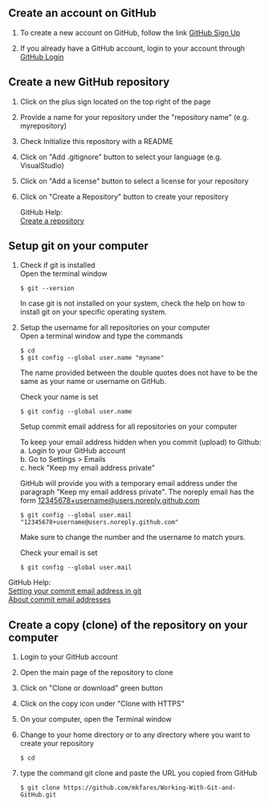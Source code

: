 ## Create an account on GitHub
1. To create a new account on GitHub, follow the link [GitHub Sign Up](https://github.com/)

2. If you already have a GitHub account, login to your account through [GitHub Login](https://github.com/login)

## Create a new GitHub repository
1. Click on the plus sign located on the top right of the page
2. Provide a name for your repository under the "repository name" (e.g. myrepository)
3. Check Initialize this repository with a README
4. Click on "Add .gitignore" button to select your language (e.g. VisualStudio)
5. Click on "Add a license" button to select a license for your repository
6. Click on "Create a Repository" button to create your repository

    GitHub Help:    
    [Create a repository](https://help.github.com/articles/create-a-repo/)

## Setup git on your computer
1. Check if git is installed  
    Open the terminal window
    ```console
    $ git --version
    ```
    In case git is not installed on your system, check the help on how to install git on your specific operating system.

2. Setup the username for all repositories on your computer  
   Open a terminal window and type the commands
    ```console
    $ cd
    $ git config --global user.name "myname"
    ```

    The name provided between the double quotes does not have to be the same as your name or username on GitHub.

    Check your name is set
    ```console
    $ git config --global user.name
    ```
    Setup commit email address for all repositories on your computer

    To keep your email address hidden when you commit (upload) to Github:  
    a. Login to your GitHub account  
    b. Go to Settings > Emails  
    c. heck "Keep my email address private"

    GitHub will provide you with a temporary email address under the paragraph "Keep my email address private". The noreply email has the form 12345678+username@users.noreply.github.com
    ```console
    $ git config --global user.mail "12345678+username@users.noreply.github.com"
    ```
    Make sure to change the number and the username to match yours.

    Check your email is set
    ```console
    $ git config --global user.mail
    ```
GitHub Help:    
[Setting your commit email address in git](https://help.github.com/articles/setting-your-commit-email-address-in-git/)    
[About commit email addresses](https://help.github.com/articles/about-commit-email-addresses/)

## Create a copy (clone) of the repository on your computer
1. Login to your GitHub account
2. Open the main page of the repository to clone
3. Click on "Clone or download" green button
4. Click on the copy icon under "Clone with HTTPS"

5. On your computer, open the Terminal window
6. Change to your home directory or to any directory where you want to create your repository
    ```console
    $ cd
    ```
7. type the command git clone and paste the URL you copied from GitHub
    ```console
    $ git clone https://github.com/mkfares/Working-With-Git-and-GitHub.git
    ```
